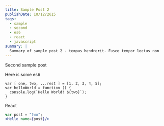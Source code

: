 ```yaml
---
title: Sample Post 2
publishDate: 10/12/2015
tags:
  - sample
  - second
  - es6
  - react
  - javascript
summary: |
  Summary of sample post 2 - tempus hendrerit. Fusce tempor lectus non eros gravida, sed rutrum arcu tempor. Praesent faucibus nisi at sapien fringilla, eget pellentesque diam mollis. Nullam efficitur posuere volutpat. Pellentesque efficitur, mi ut feugiat tincidunt, ante purus semper enim, in placerat purus tortor non ligula
---
```


Second sample post

Here is some es6

```es6
var [ one, two, ...rest ] = [1, 2, 3, 4, 5];
var helloWorld = function () {
  console.log(`Hello World! ${two}`);
}
```

React

```jsx
var post = "two";
<Hello name={post}/>
```
